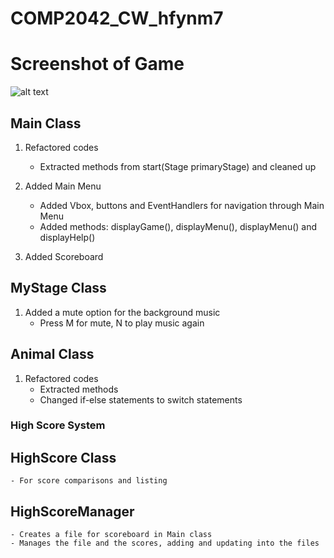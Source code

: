 # COMP2042_CW_hfynm7

# Screenshot of Game
![alt text](https://raw.githubusercontent.com/hirish99/Frogger-Arcade-Game/master/arcade.png)

## Main Class
1. Refactored codes
	- Extracted methods from start(Stage primaryStage) and cleaned up
	
2. Added Main Menu
	- Added Vbox, buttons and EventHandlers for navigation through Main Menu
	- Added methods: displayGame(), displayMenu(), displayMenu() and displayHelp()
	
3. Added Scoreboard
	
## MyStage Class
1. Added a mute option for the background music
	- Press M for mute, N to play music again

## Animal Class
1. Refactored codes
	- Extracted methods
	- Changed if-else statements to switch statements

### High Score System

## HighScore Class
	- For score comparisons and listing
	
## HighScoreManager
	- Creates a file for scoreboard in Main class
	- Manages the file and the scores, adding and updating into the files
	
